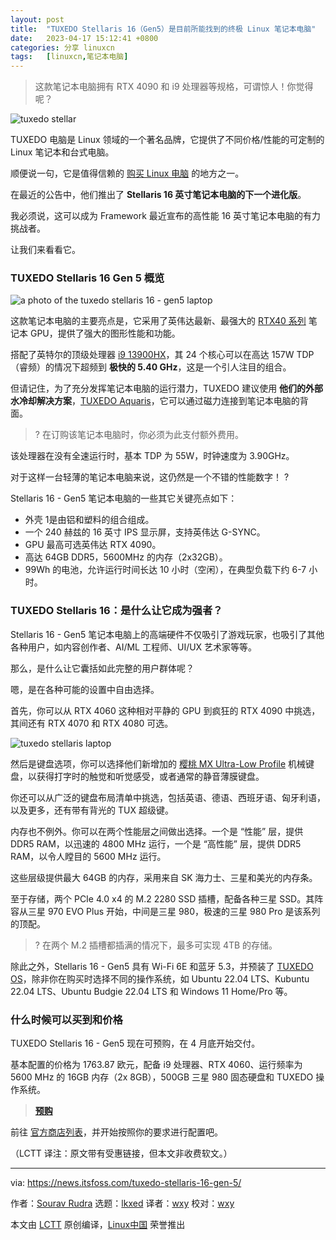 ```yaml
---
layout: post
title:	"TUXEDO Stellaris 16（Gen5）是目前所能找到的终极 Linux 笔记本电脑"
date:	2023-04-17 15:12:41 +0800 
categories:	分享 linuxcn 
tags:	[linuxcn,笔记本电脑]
---
```




> 
> 这款笔记本电脑拥有 RTX 4090 和 i9 处理器等规格，可谓惊人！你觉得呢？
> 
> 
> 


![tuxedo stellar](/Asserts/Images//attachment/album/202304/17/151138qnufxjuxox0hzujc.jpg)


TUXEDO 电脑是 Linux 领域的一个著名品牌，它提供了不同价格/性能的可定制的 Linux 笔记本和台式电脑。


顺便说一句，它是值得信赖的 [购买 Linux 电脑](https://itsfoss.com/get-linux-laptops/) 的地方之一。


在最近的公告中，他们推出了 **Stellaris 16 英寸笔记本电脑的下一个进化版**。


我必须说，这可以成为 Framework 最近宣布的高性能 16 英寸笔记本电脑的有力挑战者。


让我们来看看它。


### TUXEDO Stellaris 16 Gen 5 概览


![a photo of the tuxedo stellaris 16 - gen5 laptop](/Asserts/Images//attachment/album/202304/17/151241xo2bjp4xgjlo00gs.jpg)


这款笔记本电脑的主要亮点是，它采用了英伟达最新、最强大的 [RTX40 系列](https://www.nvidia.com/en-us/geforce/laptops/) 笔记本 GPU，提供了强大的图形性能和功能。


搭配了英特尔的顶级处理器 [i9 13900HX](https://ark.intel.com/content/www/us/en/ark/products/232171/intel-core-i913900hx-processor-36m-cache-up-to-5-40-ghz.html)，其 24 个核心可以在高达 157W TDP（睿频）的情况下超频到 **极快的 5.40 GHz**，这是一个引人注目的组合。


但请记住，为了充分发挥笔记本电脑的运行潜力，TUXEDO 建议使用 **他们的外部水冷却解决方案**，[TUXEDO Aquaris](https://www.tuxedocomputers.com/en/Linux-Hardware/Accessories/Further-accessories/TUXEDO-Aquaris--External-Water-Cooling-Device_1.tuxedo)，它可以通过磁力连接到笔记本电脑的背面。



> 
> ? 在订购该笔记本电脑时，你必须为此支付额外费用。
> 
> 
> 


该处理器在没有全速运行时，基本 TDP 为 55W，时钟速度为 3.90GHz。


对于这样一台轻薄的笔记本电脑来说，这仍然是一个不错的性能数字！ ?


Stellaris 16 - Gen5 笔记本电脑的一些其它关键亮点如下：


* 外壳 1是由铝和塑料的组合组成。
* 一个 240 赫兹的 16 英寸 IPS 显示屏，支持英伟达 G-SYNC。
* GPU 最高可选英伟达 RTX 4090。
* 高达 64GB DDR5，5600MHz 的内存（2x32GB）。
* 99Wh 的电池，允许运行时间长达 10 小时（空闲），在典型负载下约 6-7 小时。


### TUXEDO Stellaris 16：是什么让它成为强者？


Stellaris 16 - Gen5 笔记本电脑上的高端硬件不仅吸引了游戏玩家，也吸引了其他各种用户，如内容创作者、AI/ML 工程师、UI/UX 艺术家等等。


那么，是什么让它囊括如此完整的用户群体呢？


嗯，是在各种可能的设置中自由选择。


首先，你可以从 RTX 4060 这种相对平静的 GPU 到疯狂的 RTX 4090 中挑选，其间还有 RTX 4070 和 RTX 4080 可选。


![tuxedo stellaris laptop](/Asserts/Images//attachment/album/202304/17/151242qxpd0p5abzxwaoal.jpg)


然后是键盘选项，你可以选择他们新增加的 [樱桃 MX Ultra-Low Profile](https://www.cherrymx.de/en/cherry-mx/mx-ultra-low-profile/mx-ulp-click.html) 机械键盘，以获得打字时的触觉和听觉感受，或者通常的静音薄膜键盘。


你还可以从广泛的键盘布局清单中挑选，包括英语、德语、西班牙语、匈牙利语，以及更多，还有带有背光的 TUX 超级键。


内存也不例外。你可以在两个性能层之间做出选择。一个是 “性能” 层，提供 DDR5 RAM，以迅速的 4800 MHz 运行，一个是 “高性能” 层，提供 DDR5 RAM，以令人瞠目的 5600 MHz 运行。


这些层级提供最大 64GB 的内存，采用来自 SK 海力士、三星和美光的内存条。


至于存储，两个 PCIe 4.0 x4 的 M.2 2280 SSD 插槽，配备各种三星 SSD。其阵容从三星 970 EVO Plus 开始，中间是三星 980，极速的三星 980 Pro 是该系列的顶配。



> 
> ? 在两个 M.2 插槽都插满的情况下，最多可实现 4TB 的存储。
> 
> 
> 


除此之外，Stellaris 16 - Gen5 具有 Wi-Fi 6E 和蓝牙 5.3，并预装了 [TUXEDO OS](https://www.tuxedocomputers.com/os)，除非你在购买时选择不同的操作系统，如 Ubuntu 22.04 LTS、Kubuntu 22.04 LTS、Ubuntu Budgie 22.04 LTS 和 Windows 11 Home/Pro 等。


### 什么时候可以买到和价格


TUXEDO Stellaris 16 - Gen5 现在可预购，在 4 月底开始交付。


基本配置的价格为 1763.87 欧元，配备 i9 处理器、RTX 4060、运行频率为 5600 MHz 的 16GB 内存（2x 8GB），500GB 三星 980 固态硬盘和 TUXEDO 操作系统。



> 
> **[预购](https://www.tuxedocomputers.com/en/TUXEDO-Stellaris-16-Gen5.tuxedo)**
> 
> 
> 


前往 [官方商店列表](https://www.tuxedocomputers.com/en/TUXEDO-Stellaris-16-Gen5.tuxedo)，并开始按照你的要求进行配置吧。


（LCTT 译注：原文带有受惠链接，但本文非收费软文。）




---


via: <https://news.itsfoss.com/tuxedo-stellaris-16-gen-5/>


作者：[Sourav Rudra](https://news.itsfoss.com/author/sourav/) 选题：[lkxed](https://github.com/lkxed/) 译者：[wxy](https://github.com/wxy) 校对：[wxy](https://github.com/wxy)


本文由 [LCTT](https://github.com/LCTT/TranslateProject) 原创编译，[Linux中国](https://linux.cn/) 荣誉推出
